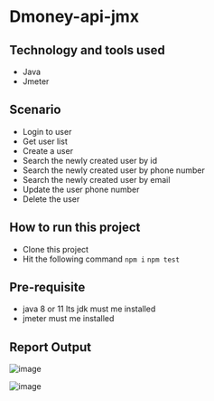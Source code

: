 # Dmoney-api-jmx

## Technology and tools used
- Java
- Jmeter

## Scenario
- Login to user
- Get user list
- Create a user
- Search the newly created user by id
- Search the newly created user by phone number
- Search the newly created user by email
- Update the user phone number
- Delete the user

## How to run this project
- Clone this project
- Hit the following command
```npm i```
```npm test```

## Pre-requisite
- java 8 or 11 lts jdk must me installed
- jmeter must me installed

## Report Output
![image](https://user-images.githubusercontent.com/75027367/194078173-244a24fc-58f2-43e3-80b1-f34b3eb02049.png)

![image](https://user-images.githubusercontent.com/75027367/194078307-71a0a946-06bf-43a3-ba24-5e1f1ee0f6ab.png)
